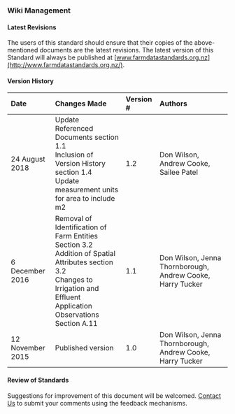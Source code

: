 ### Wiki Management

#### Latest Revisions

The users of this standard should ensure that their copies of the above-mentioned documents are the latest revisions. The latest version of this Standard will always be published at [www.farmdatastandards.org.nz](http://www.farmdatastandards.org.nz/). 

#### Version History

Date | Changes Made | Version # | Authors
:--- | :----------- | :-------- | :------
24 August 2018 | Update Referenced Documents section 1.1 <br> Inclusion of Version History section 1.4 <br> Update measurement units for area to include m2 | 1.2 | Don Wilson, Andrew Cooke, Sailee Patel
6 December 2016	| Removal of Identification of Farm Entities Section 3.2 <br> Addition of Spatial Attributes section 3.2 <br> Changes to Irrigation and Effluent Application Observations Section A.11 | 1.1 | Don Wilson, Jenna Thornborough, Andrew Cooke, Harry Tucker
12 November 2015 | Published version | 1.0 | Don Wilson, Jenna Thornborough, Andrew Cooke, Harry Tucker

#### Review of Standards
Suggestions for improvement of this document will be welcomed. [Contact Us](http://www.farmdatastandards.org.nz/contact/)  to submit your comments using the feedback mechanisms. 
